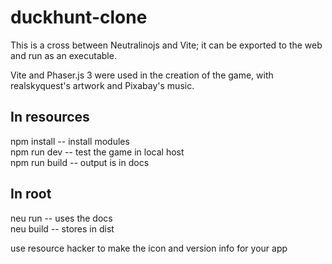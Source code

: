 # duckhunt-clone

This is a cross between Neutralinojs and Vite; it can be exported to the web and run as an executable.

Vite and Phaser.js 3 were used in the creation of the game, with realskyquest's artwork and Pixabay's music.

## In resources              
npm install -- install modules                    
npm run dev -- test the game in local host                          
npm run build -- output is in docs

## In root            
neu run -- uses the docs                     
neu build -- stores in dist          

use resource hacker to make the icon and version info for your app